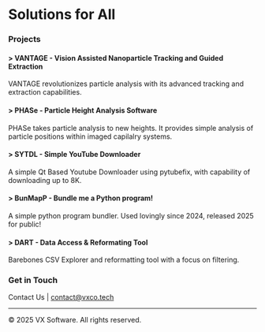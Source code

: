 # Solutions for All


### Projects


#### > VANTAGE - Vision Assisted Nanoparticle Tracking and Guided Extraction

VANTAGE revolutionizes particle analysis with its advanced tracking and extraction capabilities.

#### > PHASe - Particle Height Analysis Software

PHASe takes particle analysis to new heights. It provides simple analysis of particle positions within imaged capilalry systems.

#### > SYTDL - Simple YouTube Downloader

A simple Qt Based Youtube Downloader using pytubefix, with capability of downloading up to 8K.

#### > BunMapP - Bundle me a Python program!

A simple python program bundler. Used lovingly since 2024, released 2025 for public!

#### > DART - Data Access & Reformating Tool

Barebones CSV Explorer and reformatting tool with a focus on filtering.

### Get in Touch

Contact Us | contact@vxco.tech

---

© 2025 VX Software. All rights reserved.
